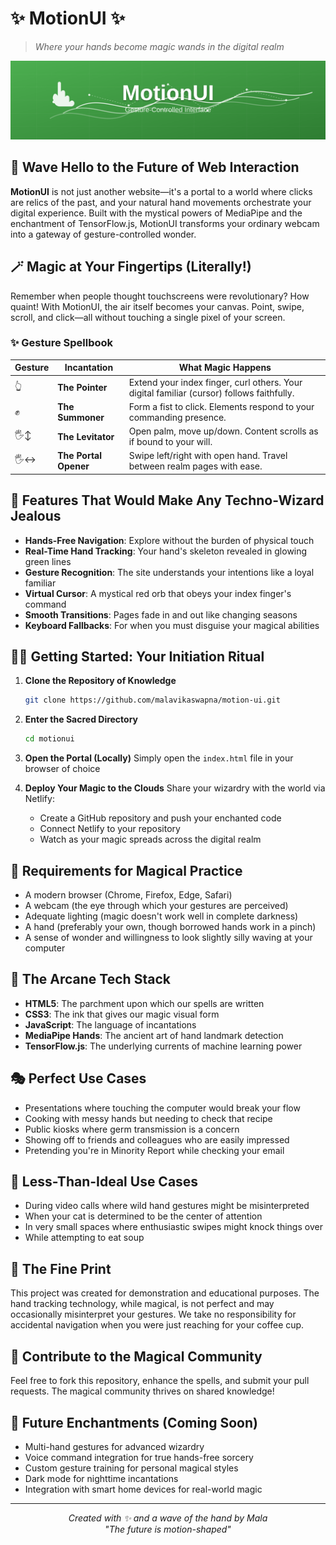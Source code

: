 # ✨ MotionUI ✨

> *Where your hands become magic wands in the digital realm*

![MotionUI Banner](./motionui-banner.svg)

## 👋 Wave Hello to the Future of Web Interaction

**MotionUI** is not just another website—it's a portal to a world where clicks are relics of the past, and your natural hand movements orchestrate your digital experience. Built with the mystical powers of MediaPipe and the enchantment of TensorFlow.js, MotionUI transforms your ordinary webcam into a gateway of gesture-controlled wonder.

## 🪄 Magic at Your Fingertips (Literally!)

Remember when people thought touchscreens were revolutionary? How quaint! With MotionUI, the air itself becomes your canvas. Point, swipe, scroll, and click—all without touching a single pixel of your screen.

### ✨ Gesture Spellbook

| Gesture | Incantation | What Magic Happens |
|---------|-------------|-------------------|
| 👆 | **The Pointer** | Extend your index finger, curl others. Your digital familiar (cursor) follows faithfully. |
| ✊ | **The Summoner** | Form a fist to click. Elements respond to your commanding presence. |
| 🖐️↕️ | **The Levitator** | Open palm, move up/down. Content scrolls as if bound to your will. |
| 🖐️↔️ | **The Portal Opener** | Swipe left/right with open hand. Travel between realm pages with ease. |

## 🌟 Features That Would Make Any Techno-Wizard Jealous

- **Hands-Free Navigation**: Explore without the burden of physical touch
- **Real-Time Hand Tracking**: Your hand's skeleton revealed in glowing green lines
- **Gesture Recognition**: The site understands your intentions like a loyal familiar
- **Virtual Cursor**: A mystical red orb that obeys your index finger's command
- **Smooth Transitions**: Pages fade in and out like changing seasons
- **Keyboard Fallbacks**: For when you must disguise your magical abilities

## 🧙‍♂️ Getting Started: Your Initiation Ritual

1. **Clone the Repository of Knowledge**
   ```bash
   git clone https://github.com/malavikaswapna/motion-ui.git
   ```
2. **Enter the Sacred Directory**
   ```bash
   cd motionui
   ```

3. **Open the Portal (Locally)**
   Simply open the `index.html` file in your browser of choice

4. **Deploy Your Magic to the Clouds**
   Share your wizardry with the world via Netlify:
   - Create a GitHub repository and push your enchanted code
   - Connect Netlify to your repository
   - Watch as your magic spreads across the digital realm

## 🔮 Requirements for Magical Practice

- A modern browser (Chrome, Firefox, Edge, Safari)
- A webcam (the eye through which your gestures are perceived)
- Adequate lighting (magic doesn't work well in complete darkness)
- A hand (preferably your own, though borrowed hands work in a pinch)
- A sense of wonder and willingness to look slightly silly waving at your computer

## 🌈 The Arcane Tech Stack

- **HTML5**: The parchment upon which our spells are written
- **CSS3**: The ink that gives our magic visual form
- **JavaScript**: The language of incantations
- **MediaPipe Hands**: The ancient art of hand landmark detection
- **TensorFlow.js**: The underlying currents of machine learning power

## 🎭 Perfect Use Cases

- Presentations where touching the computer would break your flow
- Cooking with messy hands but needing to check that recipe
- Public kiosks where germ transmission is a concern
- Showing off to friends and colleagues who are easily impressed
- Pretending you're in Minority Report while checking your email

## 🚫 Less-Than-Ideal Use Cases

- During video calls where wild hand gestures might be misinterpreted
- When your cat is determined to be the center of attention
- In very small spaces where enthusiastic swipes might knock things over
- While attempting to eat soup

## 📜 The Fine Print

This project was created for demonstration and educational purposes. The hand tracking technology, while magical, is not perfect and may occasionally misinterpret your gestures. We take no responsibility for accidental navigation when you were just reaching for your coffee cup.

## 🌟 Contribute to the Magical Community

Feel free to fork this repository, enhance the spells, and submit your pull requests. The magical community thrives on shared knowledge!

## 🧪 Future Enchantments (Coming Soon)

- Multi-hand gestures for advanced wizardry
- Voice command integration for true hands-free sorcery
- Custom gesture training for personal magical styles
- Dark mode for nighttime incantations
- Integration with smart home devices for real-world magic

---

<p align="center">
  <i>Created with ✨ and a wave of the hand by Mala</i><br>
  <i>"The future is motion-shaped"</i>
</p>
   
